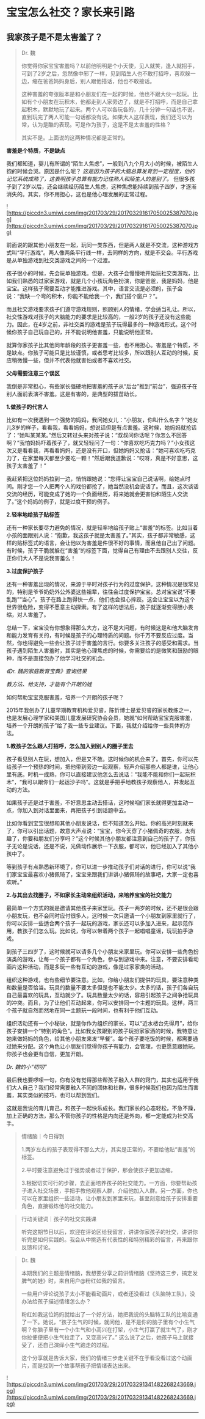 # 宝宝怎么社交？家长来引路

## 我家孩子是不是太害羞了？

> Dr. 魏
> 
> 你觉得你家宝宝害羞吗？以前他明明是个小天使，见人就笑，逢人就招手，可到了2岁之后，忽然像中邪了一样，见到陌生人也不敢打招呼，喜欢躲一边，缩在爸爸妈妈身后，别人跟他搭话，他也不敢接话。 
> 
> 这种害羞的夸张版本是和小朋友们在一起的时候，他也不跟大伙一起玩。比如有个小朋友在玩积木，他都走到人家旁边了，就是不打招呼，而是自己拿起积木，默默地玩了起来。两个人可以各玩各的，几十分钟一句话也不说，直到玩完了两人可能一句话都没有说。如果大人这样表现，我们还习以为常，认为是酷的表现。可是作为孩子，这是不是太害羞的性格？
> 
> 其实不是。上面说的这两种情况都是正常的。

 **害羞是个特质，不是缺点**

我们都知道，婴儿有所谓的“陌生人焦虑”，一般到八九个月大小的时候，被陌生人抱的时候会哭。原因是什么呢？ *这是因为孩子的大脑总算发育到一定程度，他的记忆系统成熟了，这表明孩子总算有能力记住熟人和陌生人的差别了。* 但很多孩子到了2岁以后，还会继续经历陌生人焦虑，这种焦虑能持续到孩子四岁，才逐渐消失的。其实，你不用担心，这也是他心理发展的正常过程。

![https://piccdn3.umiwi.com/img/201703/29/201703291617050025387070.jpg](https://piccdn3.umiwi.com/img/201703/29/201703291617050025387070.jpg)

前面说的跟其他小朋友在一起，玩同一类东西，但是两人就是不交流，这种游戏方式叫“平行游戏”。两人像两条平行线一样，去同样的方向，就是不交会。平行游戏是从单独游戏到社交类游戏之间的一个过渡。

孩子很小的时候，先会玩单独游戏。但是，大孩子会慢慢地开始玩社交类游戏，比如我们熟悉的过家家游戏，就是几个小孩玩角色扮演，你是爸爸，我是妈妈，他是宝宝。这样孩子需要互动才能推进游戏。其中，语言交流是必须的，孩子会说：“我缺一个弯的积木，你能不能给我一个，我们搭个窗户？”。

而且社交游戏要求孩子们遵守游戏规则，照顾别人的情绪，学会适当礼让。所以，社交性游戏对孩子的大脑能力的要求是比较高的，一般2岁的孩子还没有这些能力。因此，在4岁之前，非社交类的游戏是孩子玩得最多的一种游戏形式。这个时候你孩子自己玩自己的，并不能说明他害羞，只能说明他正常。

就算你家孩子比其他同年龄段的孩子更害羞一些，也不用担心。害羞是个特质，不是缺点。你孩子可能只是比较谨慎，或者思考比较多，所以跟别人互动的时候，反应稍微慢一些，但并不代表他就害怕或者不喜欢社交。

 **父母需要注意三个误区**

我倒是非常担心，有些家长强硬地把害羞的孩子从“后台”推到“前台”，强迫孩子在别人面前表演不害羞。这是有害的，是典型的拔苗助长。

 **1.做孩子的代言人**

比如有一次我遇到一个强势的妈妈，我问她女儿：“小朋友，你叫什么名字？”她女儿3岁的样子，看看我，看看妈妈，想说话但是有点害羞。这时候，她妈妈就抢话了：“她叫某某某。”然后又转过头来对孩子说：“叔叔问你话呢？你怎么不回答啊？”我怕妈妈吓着孩子了，就又轻轻问了一句：“你喜欢吃巧克力吗？”小女孩这次又是看看我，再看看妈妈，还是没有开口，但她妈妈又抢话：“她可喜欢吃巧克力了，在家里每天都至少要吃一颗！”然后跟我道歉说：“哎呀，真是不好意思，这孩子太害羞了！”

我赶紧把这位妈妈拉到一边，悄悄跟她说：“您得让宝宝自己说话啊，给她点时间。刚才您一个人把两个人的戏份都抢了，她当然没机会说话了。而且，这次谈话交流的经历，可能变成了她的一个负面经历，将来她就会更害怕和陌生人交流了。”这个妈妈的例子，就是过度干预的例子。

 **2.轻率地给孩子贴标签**

还有一种家长要尽力避免的情况，就是轻率地给孩子贴上“害羞”的标签。比如当着小孩的面跟别人说：“抱歉，我这孩子就是太害羞了。”其实，孩子都非常敏感，这样的贴标签式的语言，会让他以为害羞是件很不好的事情，而且他自己出了问题。有时候，孩子干脆就躲在“害羞”的标签下面，觉得自己有理由不去跟别人交往，反正你们大人不是说我害羞么！

 **3.过度保护孩子**

还有一种害羞出现的情况，来源于平时对孩子行为的过度保护。这种情况是很常见的，特别是爷爷奶奶外公外婆这些祖辈，往往会过度保护宝宝。总对宝宝说“不要乱跑”“当心”。孩子在路上跑得快一点，他们也会担心摔跤。这会让宝宝以为这个世界很危险，变得不愿意主动探索。有了这样的想法后，孩子就逐渐变得胆小畏缩，对人害羞了。

总结一下，宝宝没有你想象得那么大方，这不是大问题，有时候这是和他大脑发育和能力发育有关的，有时候是孩子的心理特质的问题。你千万不要反应过度。当然，你也得避免一些会让孩子过于害羞的言行。你要多关注孩子的感受和需求。当孩子遇到陌生人害羞时，其实是他心理焦虑的时候，你需要给的是微笑和鼓励的眼神，而不是直接包办了他学习社交的机会。

 *《Dr. 魏的家庭教育宝典》查询结果*

 *教方法、给支持，才能有个开朗的娃*

如何帮助宝宝克服害羞，培养一个开朗的孩子呢？

2015年我创办了儿童早期教育机构爱贝睿，陈忻博士是爱贝睿的家长教练之一，也是发展心理学家和美国儿童发展研究协会会员，她就“如何帮助宝宝克服害羞，培养一个开朗的孩子”给了我一些专业建议。下面，我就介绍给你一些具体的方法。

 **1.教孩子怎么跟人打招呼，怎么加入到别人的圈子里去**

孩子看见别人在玩，想加入，但是又不敢。这时候你的机会来了。首先，你可以先给孩子一个预热的时间，把他带到旁边一起观察，轻声介绍那些人都是谁，让他心里有底。时机一成熟，你可以直接建议他怎么去说话：“我能不能和你们一起玩积木”，“我可以跟你们一起运沙子吗”。这就是手把手地教孩子观察他人，并发起互动的方法。

如果孩子还是过于害羞，不好意思主动去搭话，这时候咱们家长就得更加主动一点，你加入到对话里面来，再把孩子引到话题中去。

比如你看到宝宝很想和其他小朋友说话，但不知道怎么开始。你的高光时刻就来了，你可以引出话题，故意大声点说：“宝宝，你今天穿了小猪佩奇的衣服，太有趣了，你要和朋友们分享吗？”这个时候其他小朋友都注意到自己的孩子了，你孩子无论是说话，还是不说，光做动作展示一下衣服，都可以，他已经加入了其他小孩中了。

等到孩子有点熟悉新环境了，你可以进一步推动孩子们对话的进行，你可以说“我们家宝宝最喜欢小猪佩琦了，宝宝来跟我们讲讲小猪佩琦的故事吧，大家一定也喜欢听。”

 **2.与其出去找圈子，不如家长主动来组织活动，来培养宝宝的社交能力**

最简单一个方式的就是邀请其他孩子来家里玩。孩子一两岁的时候，还不是很会跟小朋友玩，也不会同时应付很多人，这时候一次只邀请一个小朋友到家里就行了，你可以安排一些适合两个孩子一起玩的游戏，家长还可以多加入进来，起示范作用，教孩子们怎么玩。比如说，你可以带着两个孩子一起唱唱童谣，玩玩拍手游戏。

到孩子三四岁了，这时候就可以请多几个小朋友来家里玩。你可以安排一些角色扮演类的游戏，让每一个孩子都有一个角色，参与到游戏中来。注意，不要安排看动画片这种活动，而是多玩一些有互动的游戏，像是过家家类的活动。

组织这种游戏，也有些细节要注意。比如，你给小朋友们提供的玩具，要注意种类和数量是否恰当。玩具的数量不要太多但是也不能太少。太多的话，孩子们各自玩自己最喜欢的玩具，互动就少了。玩具数量太少的话，容易引起孩子之间争抢玩具的冲突。而且，为了让他们互动起来，你可以安排同一个主题的玩具。这样，两三个孩子就自然而然地在同一主题玩一段时间，也有利于他们互动。

组织活动还有一个小秘诀，就是你作为组织的家长，可以“近水楼台先得月”，给你孩子安排一个“特别的角色”。比如我女孩跟别的孩子玩扮家家酒的时候，我特意让她来做妈妈的角色，给其他小朋友来发“早餐”。每个孩子要吃饭的时候，都需要通过她来分配。这个角色让小朋友们觉得你孩子有能力，会管理，也更愿意跟她玩。你孩子也会更有自信，更加开朗。

 *Dr. 魏的小“叨叨”*

最后我也要啰嗦一句，你有没有觉得那些帮孩子融入人群的窍门，其实也适用于我们大人自己？我们经常需要融入不同的团体和社群，很多时候我们也因为陌生而害羞，其实类似的技巧，也可以帮到我们。

这就是我说的育儿育己，和孩子一起快乐成长。我们家长的心态轻松，不急不躁，加上正确的方法，那么不管你孩子的性格是内向还是外向，都一定能成为社交高手。

> 情绪脑｜今日得到
> 
> 1.两岁左右的孩子表现得不那么大方，其实是正常的，不要给他贴“害羞”的标签。
> 
> 2.平时要注意避免过于强势或者过于保护，那会使孩子更加退缩。
> 
> 3.根据切实可行的步骤，去正面培养孩子的社交能力。一方面，你要帮助孩子进入社交场景，手把手教他观察人群，介绍他加入人群。另一方面，你也可以在家里组织一些活动，让小朋友到家里来玩，甚至刻意给孩子安排重要角色，直接锻炼他的社交能力。

> 行动关键词｜孩子的社交实践课
> 
> 听完这期节目以后，欢迎在评论区给我留言，讲讲你家孩子的社交，讲讲你听完是如何实践的。我会从中挑选有代表性的和特别精彩的留言，再来跟你反馈和讨论。

> Dr. 魏
> 
> 本期我们的主题是情绪脑，我想要分享之前讲情绪脑《坚持这三步，搞定发脾气的娃》时，来自用户@粉红如我的留言。
> 
> 一些用户评论说孩子太小不能看动画片，或者还没看过《头脑特工队》，没办法给孩子描述情绪怎么办？
> 
> 粉红如我这位妈妈就给出了一个好方法，她把我说的头脑特工队的比喻变通了一下。她说，“孩子生气的时候，就问他，是不是你的脑子里有个小生气啊？你脑子里有一个小生气和小高兴在打架，小生气打赢了就生气了，刚才你拉便便把小生气拉走了，又变高兴了。” 这么说了之后，她孩子马上就接受了，还自己演绎小生气跑走的过程。
> 
> 这个分享就是告诉大家，我们的情绪三步走关键不在于看没看过这个动画片，而是找到一个故事帮孩子把情绪表达出来。

![https://piccdn3.umiwi.com/img/201703/29/201703291341482268243669.jpg](https://piccdn3.umiwi.com/img/201703/29/201703291341482268243669.jpg)

---
